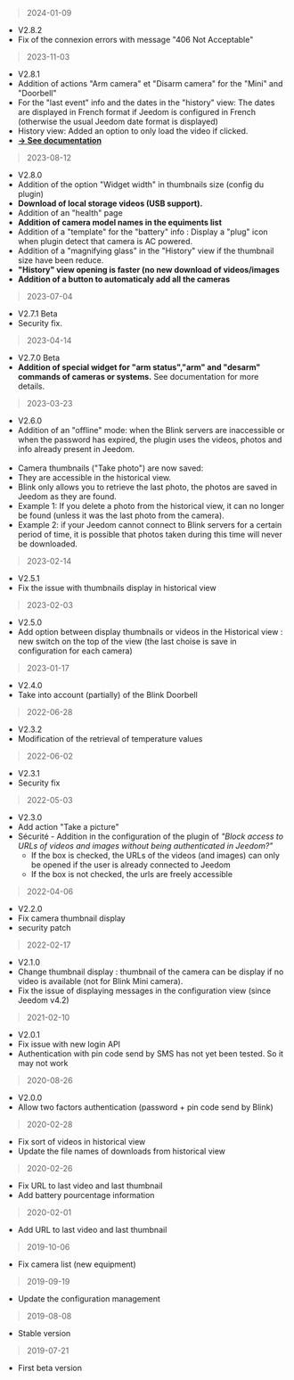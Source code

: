 > 2024-01-09
  + V2.8.2
  + Fix of the connexion errors with message "406 Not Acceptable"

> 2023-11-03
  + V2.8.1
  + Addition of actions "Arm camera" et "Disarm camera" for the "Mini" and "Doorbell"
  + For the "last event" info and the dates in the "history" view: The dates are displayed in French format if Jeedom is configured in French (otherwise the usual Jeedom date format is displayed)
  + History view: Added an option to only load the video if clicked.
  + [**&rarr; See documentation**](https://d9-197.github.io/blink_camera/beta/fr_FR/?theme=dark)

> 2023-08-12
  + V2.8.0
  + Addition of the option "Widget width" in thumbnails size (config du plugin)
  + **Download of local storage videos (USB support).**
  + Addition of an "health" page
  + **Addition of camera model names in the equiments list**
  + Addition of a "template" for the "battery" info : Display a "plug" icon when plugin detect that camera is AC powered.
  + Addition of a "magnifying glass" in the "History" view if the thumbnail size have been reduce.
  + **"History" view opening is faster (no new download of videos/images**
  + **Addition of a button to automaticaly add all the cameras**

> 2023-07-04
  + V2.7.1 Beta
  + Security fix.

> 2023-04-14
  + V2.7.0 Beta
  + **Addition of special widget for "arm status","arm" and "desarm" commands of cameras or systems.** See documentation for more details.

> 2023-03-23
  + V2.6.0
  + Addition of an "offline" mode: when the Blink servers are inaccessible or when the password has expired, the plugin uses the videos, photos and info already present in Jeedom.
  <br><br>
  + Camera thumbnails ("Take photo") are now saved:
  + They are accessible in the historical view.
  + Blink only allows you to retrieve the last photo, the photos are saved in Jeedom as they are found.
  + Example 1: If you delete a photo from the historical view, it can no longer be found (unless it was the last photo from the camera).
  + Example 2: if your Jeedom cannot connect to Blink servers for a certain period of time, it is possible that photos taken during this time will never be downloaded.
  
> 2023-02-14
  + V2.5.1
  + Fix the issue with thumbnails display in historical view

> 2023-02-03
  + V2.5.0
  + Add option between display thumbnails or videos in the Historical view : new switch on the top of the view (the last choise is save in configuration for each camera)

> 2023-01-17
  + V2.4.0
  + Take into account (partially) of the Blink Doorbell

> 2022-06-28
  + V2.3.2
  + Modification of the retrieval of temperature values

> 2022-06-02
  + V2.3.1
  + Security fix
  
> 2022-05-03
  + V2.3.0
  + Add action "Take a picture"
  + Sécurité - Addition in the configuration of the plugin of _"Block access to URLs of videos and images without being authenticated in Jeedom?"_
    - If the box is checked, the URLs of the videos (and images) can only be opened if the user is already connected to Jeedom
    - If the box is not checked, the urls are freely accessible

> 2022-04-06
  + V2.2.0
  + Fix camera thumbnail display
  + security patch

> 2022-02-17
  + V2.1.0
  + Change thumbnail display : thumbnail of the camera can be display if no video is available (not for Blink Mini camera).
  + Fix the issue of displaying messages in the configuration view (since Jeedom v4.2)
  
  > 2021-02-10
  + V2.0.1
  + Fix issue with new login API
  + Authentication with pin code send by SMS has not yet been tested. So it may not work

> 2020-08-26
  + V2.0.0
  + Allow two factors authentication (password + pin code send by Blink)

> 2020-02-28
  + Fix sort of videos in historical view
  + Update the file names of downloads from historical view

> 2020-02-26
  + Fix URL to last video and last thumbnail
  + Add battery pourcentage information 

> 2020-02-01 
  + Add URL to last video and last thumbnail

> 2019-10-06
  + Fix camera list (new equipment)

> 2019-09-19
  + Update the configuration management

> 2019-08-08
  + Stable version

> 2019-07-21
  + First beta version 

